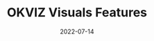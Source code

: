 ---
layout:             page
title:              OKVIZ Visuals Features
menu_title:         Features
published:          true
date:               2022-07-14
modified:           2022-07-14
order:              /02
class:              front-section
---